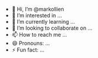 - 👋 Hi, I’m @markollien
- 👀 I’m interested in ...
- 🌱 I’m currently learning ...
- 💞️ I’m looking to collaborate on ...
- 📫 How to reach me ...
- 😄 Pronouns: ...
- ⚡ Fun fact: ...

<!---
markollien/markollien is a ✨ special ✨ repository because its `README.md` (this file) appears on your GitHub profile.
You can click the Preview link to take a look at your changes.
--->
